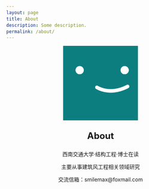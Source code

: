 ```yaml
---
layout: page
title: About
description: Some description.
permalink: /about/
---
```


<center><img class="img-rounded" src="/assets/img/uploads/profile.png" alt="Thiago Rossener" width="200"></center>
<p style="text-align:center;font-size:24px"><b>About</b></p>

<center><p>西南交通大学·结构工程·博士在读</p></center>
<center><p>主要从事建筑风工程相关领域研究</p></center>
<center><p>交流信箱：smilemax@foxmail.com</p></center>
